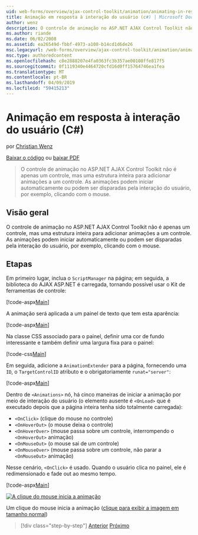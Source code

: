 ```yaml
---
uid: web-forms/overview/ajax-control-toolkit/animation/animating-in-response-to-user-interaction-cs
title: Animação em resposta à interação do usuário (c#) | Microsoft Docs
author: wenz
description: O controle de animação no ASP.NET AJAX Control Toolkit não é apenas um controle, mas uma estrutura inteira para adicionar animações a um controle. As animações podem estrelas...
ms.author: riande
ms.date: 06/02/2008
ms.assetid: ea26549d-fbbf-4973-a108-b14cd1d6de26
msc.legacyurl: /web-forms/overview/ajax-control-toolkit/animation/animating-in-response-to-user-interaction-cs
msc.type: authoredcontent
ms.openlocfilehash: c0e2888207e4fa0363fc3b357ae00108ffe817f5
ms.sourcegitcommit: 0f1119340e4464720cfd16d0ff15764746ea1fea
ms.translationtype: MT
ms.contentlocale: pt-BR
ms.lasthandoff: 04/09/2019
ms.locfileid: "59415213"
---
```

# <a name="animating-in-response-to-user-interaction-c"></a>Animação em resposta à interação do usuário (C#)

por [Christian Wenz](https://github.com/wenz)

[Baixar o código](http://download.microsoft.com/download/f/9/a/f9a26acd-8df4-4484-8a18-199e4598f411/Animation6.cs.zip) ou [baixar PDF](http://download.microsoft.com/download/6/7/1/6718d452-ff89-4d3f-a90e-c74ec2d636a3/animation6CS.pdf)

> O controle de animação no ASP.NET AJAX Control Toolkit não é apenas um controle, mas uma estrutura inteira para adicionar animações a um controle. As animações podem iniciar automaticamente ou podem ser disparadas pela interação do usuário, por exemplo, clicando com o mouse.


## <a name="overview"></a>Visão geral

O controle de animação no ASP.NET AJAX Control Toolkit não é apenas um controle, mas uma estrutura inteira para adicionar animações a um controle. As animações podem iniciar automaticamente ou podem ser disparadas pela interação do usuário, por exemplo, clicando com o mouse.

## <a name="steps"></a>Etapas

Em primeiro lugar, inclua o `ScriptManager` na página; em seguida, a biblioteca do AJAX ASP.NET é carregada, tornando possível usar o Kit de ferramentas de controle:

[!code-aspx[Main](animating-in-response-to-user-interaction-cs/samples/sample1.aspx)]

A animação será aplicada a um painel de texto que tem esta aparência:

[!code-aspx[Main](animating-in-response-to-user-interaction-cs/samples/sample2.aspx)]

Na classe CSS associado para o painel, definir uma cor de fundo interessante e também definir uma largura fixa para o painel:

[!code-css[Main](animating-in-response-to-user-interaction-cs/samples/sample3.css)]

Em seguida, adicione a `AnimationExtender` para a página, fornecendo uma `ID`, o `TargetControlID` atributo e o obrigatoriamente `runat="server"`:

[!code-aspx[Main](animating-in-response-to-user-interaction-cs/samples/sample4.aspx)]

Dentro de `<Animations>` nó, há cinco maneiras de iniciar a animação por meio de interação do usuário (o elemento ausente é `<OnLoad>` que é executado depois que a página inteira tenha sido totalmente carregada):

- `<OnClick>` (clique do mouse no controle)
- `<OnHoverOut>` (o mouse deixa o controle)
- `<OnHoverOver>` (mouse passa sobre um controle, interrompendo o `<OnHoverOut>` animação)
- `<OnMouseOut>` (o mouse sai de um controle)
- `<OnMouseOver>` (mouse passa sobre um controle, não parar a `<OnMouseOut>` animação)

Nesse cenário, `<OnClick>` é usado. Quando o usuário clica no painel, ele é redimensionado e fade out ao mesmo tempo.

[!code-aspx[Main](animating-in-response-to-user-interaction-cs/samples/sample5.aspx)]


[![A clique do mouse inicia a animação](animating-in-response-to-user-interaction-cs/_static/image2.png)](animating-in-response-to-user-interaction-cs/_static/image1.png)

Um clique do mouse inicia a animação ([clique para exibir a imagem em tamanho normal](animating-in-response-to-user-interaction-cs/_static/image3.png))

> [!div class="step-by-step"]
> [Anterior](picking-one-animation-out-of-a-list-cs.md)
> [Próximo](disabling-actions-during-animation-cs.md)
